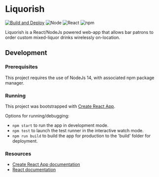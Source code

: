 # Liquorish
[![Build and Deploy](https://github.com/anthonymesa/liquorish/actions/workflows/main_liquorish.yml/badge.svg?branch=main)](https://github.com/anthonymesa/liquorish/actions/workflows/main_liquorish.yml)
![Node](https://badges.aleen42.com/src/node.svg)
![React](https://badges.aleen42.com/src/react.svg)
![npm](https://badges.aleen42.com/src/npm.svg)


Liquorish is a React/NodeJs powered web-app that allows bar patrons to order custom mixed-liquor drinks wirelessly on-location.

## Development

### Prerequisites

This project requires the use of NodeJs 14, with associated npm package manager. 

### Running

This project was bootstrapped with [Create React App](https://github.com/facebook/create-react-app).

Options for running/debugging:
- ```npm start``` to run the app in development mode.
- ```npm test``` to launch the test runner in the interactive watch mode.
- ```npm run build``` to build the app for production to the 'build' folder for deployment.

### Resources

- [Create React App documentation](https://facebook.github.io/create-react-app/docs/getting-started)
- [React documentation](https://reactjs.org/)
